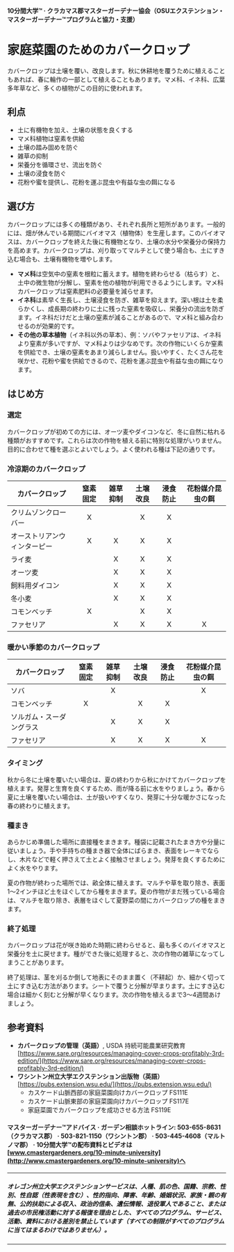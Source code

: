 #### 10分間大学™ · クラカマス郡マスターガーデナー協会（OSUエクステンション・マスターガーデナー™プログラムと協力・支援）

# 家庭菜園のためのカバークロップ

カバークロップは土壌を覆い、改良します。秋に休耕地を覆うために植えることもあれば、春に輪作の一部として植えることもあります。マメ科、イネ科、広葉多年草など、多くの植物がこの目的に使われます。

## 利点

- 土に有機物を加え、土壌の状態を良くする
- マメ科植物は窒素を供給
- 土壌の踏み固めを防ぐ
- 雑草の抑制
- 栄養分を循環させ、流出を防ぐ
- 土壌の浸食を防ぐ
- 花粉や蜜を提供し、花粉を運ぶ昆虫や有益な虫の餌になる

## 選び方

カバークロップには多くの種類があり、それぞれ長所と短所があります。一般的には、畑が休んでいる期間にバイオマス（植物体）を生産します。このバイオマスは、カバークロップを終えた後に有機物となり、土壌の水分や栄養分の保持力を高めます。カバークロップは、刈り取ってマルチとして使う場合も、土にすき込む場合も、土壌有機物を増やします。

- **マメ科**は空気中の窒素を根粒に蓄えます。植物を終わらせる（枯らす）と、土中の微生物が分解し、窒素を他の植物が利用できるようにします。マメ科カバークロップは窒素肥料の必要量を減らせます。
- **イネ科**は素早く生長し、土壌浸食を防ぎ、雑草を抑えます。深い根は土を柔らかくし、成長期の終わりに土に残った窒素を吸収し、栄養分の流出を防ぎます。イネ科だけだと土壌の窒素が減ることがあるので、マメ科と組み合わせるのが効果的です。
- **その他の草本植物**（イネ科以外の草本）、例：ソバやファセリアは、イネ科より窒素が多いですが、マメ科よりは少なめです。次の作物にいくらか窒素を供給でき、土壌の窒素をあまり減らしません。扱いやすく、たくさん花を咲かせ、花粉や蜜を供給できるので、花粉を運ぶ昆虫や有益な虫の餌になります。

## はじめ方

### 選定

カバークロップが初めての方には、オーツ麦やダイコンなど、冬に自然に枯れる種類がおすすめです。これらは次の作物を植える前に特別な処理がいりません。目的に合わせて種を選ぶとよいでしょう。よく使われる種は下記の通りです。

### 冷涼期のカバークロップ

| カバークロップ        | 窒素固定 | 雑草抑制 | 土壌改良 | 浸食防止 | 花粉媒介昆虫の餌 |
|----------------------|:--------:|:--------:|:--------:|:--------:|:-----------------:|
| クリムゾンクローバー  | X        |          | X        | X        |                   |
| オーストリアンウィンターピー | X        | X        | X        | X        |                   |
| ライ麦                  |          | X        | X        | X        |                   |
| オーツ麦                |          | X        | X        | X        |                   |
| 飼料用ダイコン           |          | X        | X        | X        |                   |
| 冬小麦                  |          | X        | X        | X        |                   |
| コモンベッチ            | X        |          | X        | X        |                   |
| ファセリア              |          | X        | X        | X        | X                 |

### 暖かい季節のカバークロップ

| カバークロップ        | 窒素固定 | 雑草抑制 | 土壌改良 | 浸食防止 | 花粉媒介昆虫の餌 |
|----------------------|:--------:|:--------:|:--------:|:--------:|:-----------------:|
| ソバ                    |          | X        |          |          | X                 |
| コモンベッチ            | X        |          | X        | X        |                   |
| ソルガム・スーダングラス |          | X        | X        | X        |                   |
| ファセリア              |          | X        | X        | X        | X                 |

### タイミング

秋から冬に土壌を覆いたい場合は、夏の終わりから秋にかけてカバークロップを植えます。発芽と生育を良くするため、雨が降る前に水をやりましょう。春から夏に土壌を覆いたい場合は、土が扱いやすくなり、発芽に十分な暖かさになった春の終わりに植えます。

### 種まき

あらかじめ準備した場所に直接種をまきます。種袋に記載されたまき方や分量に従いましょう。手や手持ちの種まき器で全体にばらまき、表面をレーキでならし、木片などで軽く押さえて土とよく接触させましょう。発芽を良くするためによく水をやります。

夏の作物が終わった場所では、畝全体に植えます。マルチや草を取り除き、表面1〜2インチほど土をほぐしてから種をまきます。夏の作物がまだ残っている場合は、マルチを取り除き、表層をほぐして夏野菜の間にカバークロップの種をまきます。

### 終了処理

カバークロップは花が咲き始めた時期に終わらせると、最も多くのバイオマスと栄養分を土に戻せます。種ができた後に処理すると、次の作物の雑草になってしまうことがあります。

終了処理は、茎を刈るか倒して地表にそのまま置く（不耕起）か、細かく切って土にすき込む方法があります。シートで覆うと分解が早まります。土にすき込む場合は細かく刻むと分解が早くなります。次の作物を植えるまで3～4週間あけましょう。

## 参考資料

- **カバークロップの管理（英語）**, USDA 持続可能農業研究教育  
  [https://www.sare.org/resources/managing-cover-crops-profitably-3rd-edition/](https://www.sare.org/resources/managing-cover-crops-profitably-3rd-edition/)
- **ワシントン州立大学エクステンション出版物（英語）**  
  [https://pubs.extension.wsu.edu/](https://pubs.extension.wsu.edu/)
    - カスケード山脈西部の家庭菜園向けカバークロップ FS111E
    - カスケード山脈東部の家庭菜園向けカバークロップ FS117E
    - 家庭菜園でカバークロップを成功させる方法 FS119E

#### マスターガーデナー™アドバイス · ガーデン相談ホットライン: 503-655-8631（クラカマス郡） · 503-821-1150（ワシントン郡） · 503-445-4608（マルトノマ郡） · 10分間大学™の配布資料とビデオは[www.cmastergardeners.org/10-minute-university](http://www.cmastergardeners.org/10-minute-university)へ

---

##### オレゴン州立大学エクステンションサービスは、人種、肌の色、国籍、宗教、性別、性自認（性表現を含む）、性的指向、障害、年齢、婚姻状況、家族・親の有無、公的扶助による収入、政治的信条、遺伝情報、退役軍人であること、または過去の市民権活動に対する報復を理由とした、すべてのプログラム、サービス、活動、資料における差別を禁止しています（すべての制限がすべてのプログラムに当てはまるわけではありません）。
---
